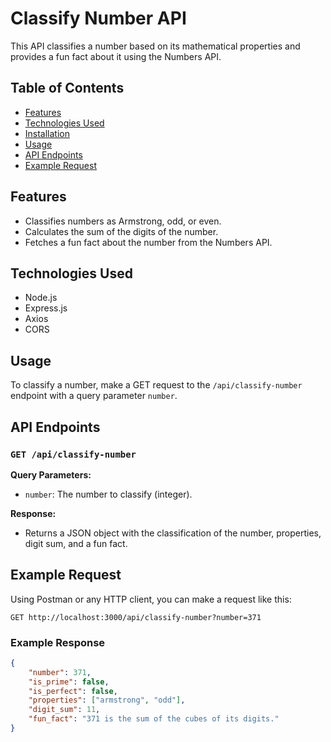 # Classify Number API

This API classifies a number based on its mathematical properties and provides a fun fact about it using the Numbers API.

## Table of Contents

- [Features](#features)
- [Technologies Used](#technologies-used)
- [Installation](#installation)
- [Usage](#usage)
- [API Endpoints](#api-endpoints)
- [Example Request](#example-request)


## Features

- Classifies numbers as Armstrong, odd, or even.
- Calculates the sum of the digits of the number.
- Fetches a fun fact about the number from the Numbers API.

## Technologies Used

- Node.js
- Express.js
- Axios
- CORS


## Usage

To classify a number, make a GET request to the `/api/classify-number` endpoint with a query parameter `number`.

## API Endpoints

### `GET /api/classify-number`

**Query Parameters:**
- `number`: The number to classify (integer).

**Response:**
- Returns a JSON object with the classification of the number, properties, digit sum, and a fun fact.

## Example Request

Using Postman or any HTTP client, you can make a request like this:

```
GET http://localhost:3000/api/classify-number?number=371
```

### Example Response

```json
{
    "number": 371,
    "is_prime": false,
    "is_perfect": false,
    "properties": ["armstrong", "odd"],
    "digit_sum": 11,
    "fun_fact": "371 is the sum of the cubes of its digits."
}
```

